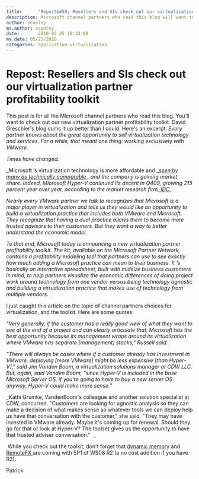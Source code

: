 ```yaml
---
title:      "Repost&#58; Resellers and SIs check out our virtualization partner profitability toolkit"
description: Microsoft channel partners who read this blog will want to check out our new virtualization partner profitability toolkit.
author: scooley
ms.author: scooley
date:       2010-05-25 19:33:00
ms.date: 05/25/2010
categories: application-virtualization
---
```

# Repost: Resellers and SIs check out our virtualization partner profitability toolkit

This post is for all the Microsoft channel partners who read this blog. You'll want to check out our new virtualization partner profitability toolkit. David Greschler's blog sums it up better than I could. Here's an excerpt:  _Every partner knows about the great opportunity to sell virtualization technology and services. For a while, that meant one thing: working exclusively with VMware._

_Times have changed._

_Microsoft ’s virtualization technology is more affordable and _[_seen by many as technically comparable_](https://www.networkworld.com/article/2230712/five-arguments-for-a-microsoft-upgrade.html) _, and the company is gaining market share. Indeed, Microsoft Hyper-V continued its ascent in Q409, growing 215 percent year over year, according to the market research firm,_[ _IDC._](/virtualization/community/team-blog/2010/20100504-idc-updates-server-virtualization-market-numbers-virtualize-first-is-here)

_Nearly every VMware partner we talk to recognizes that Microsoft is a major player in virtualization and tells us they would like an opportunity to build a virtualization practice that includes both VMware and Microsoft. They recognize that having a dual practice allows them to become more trusted advisors to their customers. But they want a way to better understand the economic model._

_To that end, Microsoft today is announcing a new virtualization partner profitability toolkit. The kit, available_ _on the Microsoft Partner Network, contains a profitability modeling tool that partners can use to see exactly how much adding a Microsoft practice can mean to their business. It ’s basically an interactive spreadsheet, built with midsize business customers in mind, to help partners visualize the economic differences of doing project work around technology from one vendor versus being technology agnostic and building a virtualization practice that makes use of technology from multiple vendors._ 

I just caught this article on the topic of channel partners choices for virtualization, and the toolkit. Here are some quotes:

_"Very generally, if the customer has a really good view of what they want to see at the end of a project and can clearly articulate that, Microsoft has the best opportunity because its management wraps around its virtualization where VMware has separate [management] stacks," Russell said._  

_"There will always be cases where if a customer already has investment in VMware, deploying [more VMware] might be less expensive [than Hyper-V]," said Jim Vanden Boom, a virtualization solutions manager at CDW LLC. But, again, said Vanden Boom, "since Hyper-V is included in the base Microsoft Server OS, if you're going to have to buy a new server OS anyway, Hyper-V could make more sense."_

_Kathi Grumke, VandenBoom's colleague and another solution specialist at CDW, concurred. "Customers are looking for agnostic analysis so they can make a decision of what makes sense so whatever tools we can deploy help us have that conversation with the customer," she said. "They may have invested in VMware already. Maybe it's coming up for renewal. Should they go for that or look at Hyper-V? The toolset gives us the opportunity to have that trusted adviser conversation."  _

 While you check out the toolkit, don't forget that [dynamic memory](/virtualization/community/team-blog/2010/20100421-dynamic-memory-coming-to-hyper-v-part-4 "Jeff's part 4 blog post") and [RemoteFX ](https://techcommunity.microsoft.com/t5/virtualization/microsoft-remotefx-closing-the-user-experience-gap/ba-p/381769 "Max's blog about RemoteFX")are coming with SP1 of WS08 R2 (a no cost addition if you have R2).

Patrick
